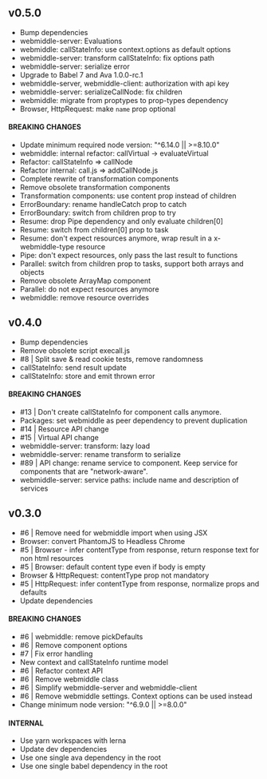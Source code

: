 ## v0.5.0

- Bump dependencies
- webmiddle-server: Evaluations
- webmiddle: callStateInfo: use context.options as default options
- webmiddle-server: transform callStateInfo: fix options path
- webmiddle-server: serialize error
- Upgrade to Babel 7 and Ava 1.0.0-rc.1
- webmiddle-server, webmiddle-client: authorization with api key
- webmiddle-server: serializeCallNode: fix children
- webmiddle: migrate from proptypes to prop-types dependency
- Browser, HttpRequest: make `name` prop optional

#### BREAKING CHANGES
- Update minimum required node version: "^6.14.0 || >=8.10.0"
- webmiddle: internal refactor: callVirtual -> evaluateVirtual
- Refactor: callStateInfo => callNode
- Refactor internal: call.js => addCallNode.js
- Complete rewrite of transformation components
- Remove obsolete transformation components
- Transformation components: use content prop instead of children
- ErrorBoundary: rename handleCatch prop to catch
- ErrorBoundary: switch from children prop to try
- Resume: drop Pipe dependency and only evaluate children[0]
- Resume: switch from children[0] prop to task
- Resume: don't expect resources anymore, wrap result in a x-webmiddle-type resource
- Pipe: don't expect resources, only pass the last result to functions
- Parallel: switch from children prop to tasks, support both arrays and objects
- Remove obsolete ArrayMap component
- Parallel: do not expect resources anymore
- webmiddle: remove resource overrides

## v0.4.0

- Bump dependencies
- Remove obsolete script execall.js
- #8 | Split save & read cookie tests, remove randomness
- callStateInfo: send result update
- callStateInfo: store and emit thrown error

#### BREAKING CHANGES
- #13 | Don't create callStateInfo for component calls anymore.
- Packages: set webmiddle as peer dependency to prevent duplication
- #14 | Resource API change
- #15 | Virtual API change
- webmiddle-server: transform: lazy load
- webmiddle-server: rename transform to serialize
- #89 | API change: rename service to component. Keep service for components that are "network-aware".
- webmiddle-server: service paths: include name and description of services

## v0.3.0

- #6 | Remove need for webmiddle import when using JSX
- Browser: convert PhantomJS to Headless Chrome
- #5 | Browser - infer contentType from response, return response text for non html resources
- #5 | Browser: default content type even if body is empty
- Browser & HttpRequest: contentType prop not mandatory
- #5 | HttpRequest: infer contentType from response, normalize props and defaults  
- Update dependencies

#### BREAKING CHANGES

- #6 | webmiddle: remove pickDefaults
- #6 | Remove component options
- #7 | Fix error handling
- New context and callStateInfo runtime model
- #6 | Refactor context API
- #6 | Remove webmiddle class
- #6 | Simplify webmiddle-server and webmiddle-client
- #6 | Remove webmiddle settings. Context options can be used instead
- Change minimum node version: "^6.9.0 || >=8.0.0"

#### INTERNAL

- Use yarn workspaces with lerna
- Update dev dependencies
- Use one single ava dependency in the root
- Use one single babel dependency in the root